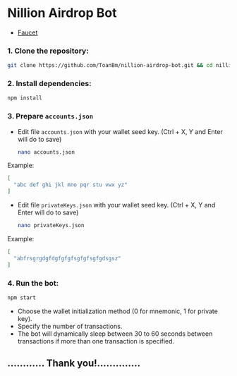 # Nillion Airdrop Bot
- [Faucet](https://faucet.testnet.nillion.com/)
### 1. Clone the repository:
   ```bash
   git clone https://github.com/ToanBm/nillion-airdrop-bot.git && cd nillion-airdrop-bot
   ```
### 2. Install dependencies:
   ```bash
   npm install
   ```
### 3. Prepare `accounts.json`
- Edit file `accounts.json` with your wallet seed key. (Ctrl + X, Y and Enter will do to save)
   ```bash
   nano accounts.json
   ```
Example:
   ```json
   [
     "abc def ghi jkl mno pqr stu vwx yz"
   ]
   ```

- Edit file `privateKeys.json` with your wallet seed key. (Ctrl + X, Y and Enter will do to save)
   ```bash
   nano privateKeys.json
   ```
Example:
   ```json
   [
     "abfrsgrgdgfdgfgfgfsgfgfsgfgdsgsz"
   ]
   ```
### 4. Run the bot:
   ```bash
   npm start
   ```
   - Choose the wallet initialization method (0 for mnemonic, 1 for private key).
   - Specify the number of transactions.
   - The bot will dynamically sleep between 30 to 60 seconds between transactions if more than one transaction is specified.

## ............ Thank you!..............

